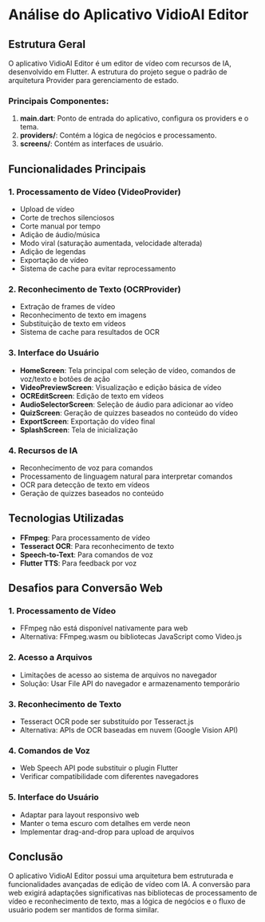 # Análise do Aplicativo VidioAI Editor

## Estrutura Geral
O aplicativo VidioAI Editor é um editor de vídeo com recursos de IA, desenvolvido em Flutter. A estrutura do projeto segue o padrão de arquitetura Provider para gerenciamento de estado.

### Principais Componentes:
1. **main.dart**: Ponto de entrada do aplicativo, configura os providers e o tema.
2. **providers/**: Contém a lógica de negócios e processamento.
3. **screens/**: Contém as interfaces de usuário.

## Funcionalidades Principais

### 1. Processamento de Vídeo (VideoProvider)
- Upload de vídeo
- Corte de trechos silenciosos
- Corte manual por tempo
- Adição de áudio/música
- Modo viral (saturação aumentada, velocidade alterada)
- Adição de legendas
- Exportação de vídeo
- Sistema de cache para evitar reprocessamento

### 2. Reconhecimento de Texto (OCRProvider)
- Extração de frames de vídeo
- Reconhecimento de texto em imagens
- Substituição de texto em vídeos
- Sistema de cache para resultados de OCR

### 3. Interface do Usuário
- **HomeScreen**: Tela principal com seleção de vídeo, comandos de voz/texto e botões de ação
- **VideoPreviewScreen**: Visualização e edição básica de vídeo
- **OCREditScreen**: Edição de texto em vídeos
- **AudioSelectorScreen**: Seleção de áudio para adicionar ao vídeo
- **QuizScreen**: Geração de quizzes baseados no conteúdo do vídeo
- **ExportScreen**: Exportação do vídeo final
- **SplashScreen**: Tela de inicialização

### 4. Recursos de IA
- Reconhecimento de voz para comandos
- Processamento de linguagem natural para interpretar comandos
- OCR para detecção de texto em vídeos
- Geração de quizzes baseados no conteúdo

## Tecnologias Utilizadas
- **FFmpeg**: Para processamento de vídeo
- **Tesseract OCR**: Para reconhecimento de texto
- **Speech-to-Text**: Para comandos de voz
- **Flutter TTS**: Para feedback por voz

## Desafios para Conversão Web

### 1. Processamento de Vídeo
- FFmpeg não está disponível nativamente para web
- Alternativa: FFmpeg.wasm ou bibliotecas JavaScript como Video.js

### 2. Acesso a Arquivos
- Limitações de acesso ao sistema de arquivos no navegador
- Solução: Usar File API do navegador e armazenamento temporário

### 3. Reconhecimento de Texto
- Tesseract OCR pode ser substituído por Tesseract.js
- Alternativa: APIs de OCR baseadas em nuvem (Google Vision API)

### 4. Comandos de Voz
- Web Speech API pode substituir o plugin Flutter
- Verificar compatibilidade com diferentes navegadores

### 5. Interface do Usuário
- Adaptar para layout responsivo web
- Manter o tema escuro com detalhes em verde neon
- Implementar drag-and-drop para upload de arquivos

## Conclusão
O aplicativo VidioAI Editor possui uma arquitetura bem estruturada e funcionalidades avançadas de edição de vídeo com IA. A conversão para web exigirá adaptações significativas nas bibliotecas de processamento de vídeo e reconhecimento de texto, mas a lógica de negócios e o fluxo de usuário podem ser mantidos de forma similar.

